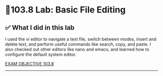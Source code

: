# 🧪103.8 Lab: Basic File Editing 

## ✅ What I did in this lab
I used the vi editor to navigate a text file, switch between modes, insert and delete text, and perform useful commands like search, copy, and paste. I also checked out other editors like nano and emacs, and learned how to configure the default system editor.



[EXAM OBJECTIVE 103.8](https://www.lpi.org/our-certifications/exam-101-102-objectives/#103.8_Basic_file_editing)

[]()

[]()

---
